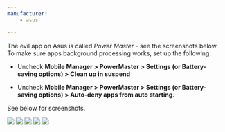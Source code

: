 ```yaml
---
manufacturer:
    - asus

---
```


The evil app on Asus is called *Power Master* - see the screenshots below. To make sure apps background processing works, set up the following:


* Uncheck **Mobile Manager > PowerMaster > Settings (or Battery-saving options) > Clean up in suspend** 

* Uncheck **Mobile Manager > PowerMaster > Settings (or Battery-saving options) > Auto-deny apps from auto starting**. 


See below for screenshots.

<div class='img-block'>
  <img src='/assets/img/ss_asus_2.jpg'>
  <img src='/assets/img/ss_asus_1.jpg'>
  <img src='/assets/img/ss_asus_3.jpg'>
  <img src='/assets/img/ss_asus_4.png'>
  <img src='/assets/img/ss_asus_5.jpg'>
</div>
